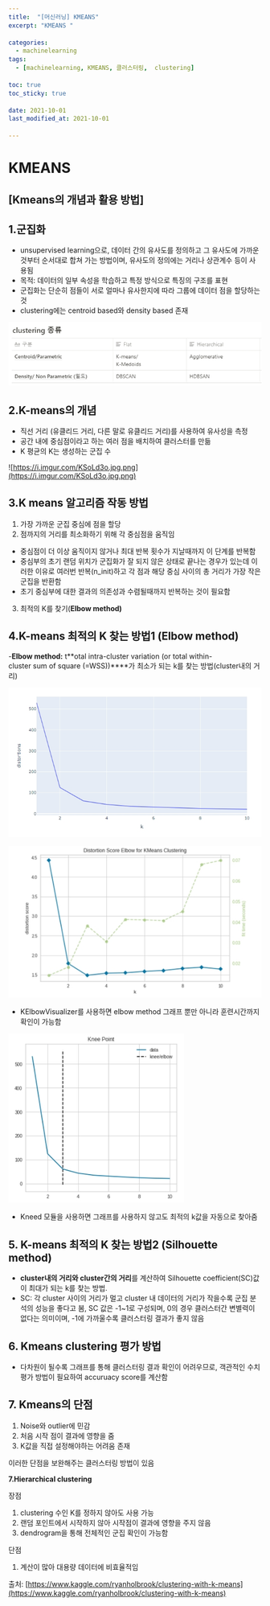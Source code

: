 ```yaml
---
title:  "[머신러닝] KMEANS"
excerpt: "KMEANS "

categories:
  - machinelearning
tags:
  - [machinelearning, KMEANS, 클러스터링,  clustering]

toc: true
toc_sticky: true
 
date: 2021-10-01
last_modified_at: 2021-10-01

---
```




# KMEANS

## **[Kmeans의 개념과 활용 방법]** 

## **1.군집화**

- unsupervised learning으로, 데이터 간의 유사도를 정의하고 그 유사도에 가까운 것부터 순서대로 합쳐 가는 방법이며, 유사도의 정의에는 거리나 상관계수 등이 사용됨
- 목적: 데이터의 일부 속성을 학습하고 특정 방식으로 특징의 구조를 표현
- 군집화는 단순히 점들이 서로 얼마나 유사한지에 따라 그룹에 데이터 점을 할당하는 것
- clustering에는 centroid based와 density based 존재

![clustering 종류](/assets/2021-10-02/이미지_1002007.jpg)

## **2.K-means의 개념**

- 직선 거리 (유클리드 거리, 다른 말로 유클리드 거리)를 사용하여 유사성을 측정
- 공간 내에 중심점이라고 하는 여러 점을 배치하여 클러스터를 만듦
- K 평균의 K는 생성하는 군집 수

![https://i.imgur.com/KSoLd3o.jpg.png](https://i.imgur.com/KSoLd3o.jpg.png)

## **3.K means 알고리즘 작동 방법**

1) 가장 가까운 군집 중심에 점을 할당
2) 점까지의 거리를 최소화하기 위해 각 중심점을 움직임
- 중심점이 더 이상 움직이지 않거나 최대 반복 횟수가 지날때까지 이 단계를 반복함
- 중심부의 초기 랜덤 위치가 군집화가 잘 되지 않은 상태로 끝나는 경우가 있는데 이러한 이유로 여러번 반복(n_init)하고 각 점과 해당 중심 사이의 총 거리가 가장 작은 군집을 반환함
- 초기 중심부에 대한 결과의 의존성과 수렴될때까지 반복하는 것이 필요함
3) 최적의 K를 찾기(**Elbow method)**

## **4.K-means 최적의 K 찾는 방법1 (Elbow method)**

-**Elbow method:** t**otal intra-cluster variation (or total within-cluster sum of square (=WSS))****가 최소가 되는 k를 찾는 방법(cluster내의 거리)

![이미지 1002004.jpg](/assets/2021-10-02/이미지_1002004.jpg)


![이미지 1002005.jpg](/assets/2021-10-02/이미지_1002005.jpg)


- KElbowVisualizer를 사용하면 elbow method 그래프 뿐만 아니라 훈련시간까지 확인이 가능함

![이미지 1002006.jpg](/assets/2021-10-02/이미지_1002006.jpg)


- Kneed 모듈을 사용하면 그래프를 사용하지 않고도 최적의 k값을 자동으로 찾아줌

## **5. K-means 최적의 K 찾는 방법2 (Silhouette method)**

- **cluster내의 거리와 cluster간의 거리**를 계산하여 Silhouette coefficient(SC)값이 최대가 되는 k를 찾는 방법.
- SC: 각 cluster 사이의 거리가 멀고 cluster 내 데이터의 거리가 작을수록 군집 분석의 성능을 좋다고 봄, SC 값은 -1~1로 구성되며, 0의 경우 클러스터간 변별력이 없다는 의미이며, -1에 가까울수록 클러스터링 결과가 좋지 않음

## **6. Kmeans clustering 평가 방법**

- 다차원이 될수록 그래프를 통해 클러스터링 결과 확인이 어려우므로, 객관적인 수치 평가 방법이 필요하여 accuruacy score를 계산함

## **7. Kmeans의 단점**

1) Noise와 outlier에 민감
2) 처음 시작 점이 결과에 영향을 줌
3) K값을 직접 설정해야하는 어려움 존재

이러한 단점을 보완해주는 클러스터링 방법이 있음

**7.Hierarchical clustering**


장점
1) clustering 수인 K를 정하지 않아도 사용 가능
2) 랜덤 포인트에서 시작하지 않아 시작점이 결과에 영향을 주지 않음
3) dendrogram을 통해 전체적인 군집 확인이 가능함

단점
1) 계산이 많아 대용량 데이터에 비효율적임

출처: [https://www.kaggle.com/ryanholbrook/clustering-with-k-means](https://www.kaggle.com/ryanholbrook/clustering-with-k-means)